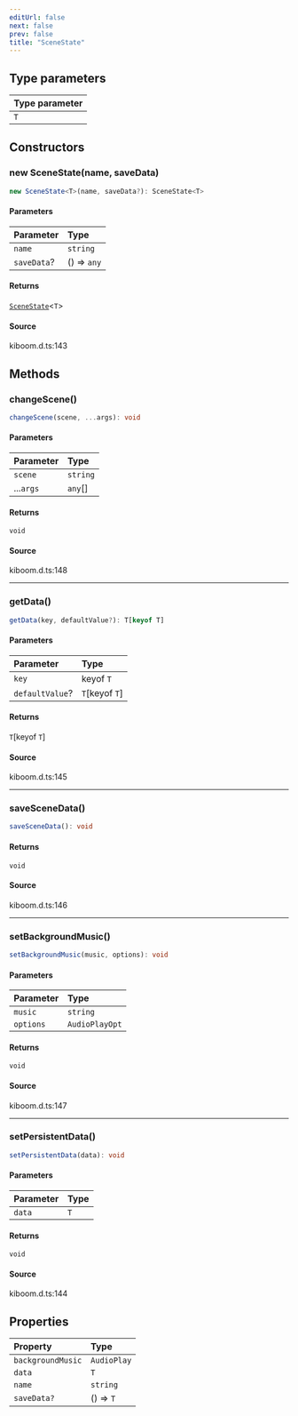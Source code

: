 ```yaml
---
editUrl: false
next: false
prev: false
title: "SceneState"
---
```


## Type parameters

| Type parameter |
| :------ |
| `T` |

## Constructors

### new SceneState(name, saveData)

```ts
new SceneState<T>(name, saveData?): SceneState<T>
```

#### Parameters

| Parameter | Type |
| :------ | :------ |
| `name` | `string` |
| `saveData`? | () => `any` |

#### Returns

[`SceneState`](/api/classes/scenestate/)\<`T`\>

#### Source

kiboom.d.ts:143

## Methods

### changeScene()

```ts
changeScene(scene, ...args): void
```

#### Parameters

| Parameter | Type |
| :------ | :------ |
| `scene` | `string` |
| ...`args` | `any`[] |

#### Returns

`void`

#### Source

kiboom.d.ts:148

***

### getData()

```ts
getData(key, defaultValue?): T[keyof T]
```

#### Parameters

| Parameter | Type |
| :------ | :------ |
| `key` | keyof `T` |
| `defaultValue`? | `T`\[keyof `T`\] |

#### Returns

`T`\[keyof `T`\]

#### Source

kiboom.d.ts:145

***

### saveSceneData()

```ts
saveSceneData(): void
```

#### Returns

`void`

#### Source

kiboom.d.ts:146

***

### setBackgroundMusic()

```ts
setBackgroundMusic(music, options): void
```

#### Parameters

| Parameter | Type |
| :------ | :------ |
| `music` | `string` |
| `options` | `AudioPlayOpt` |

#### Returns

`void`

#### Source

kiboom.d.ts:147

***

### setPersistentData()

```ts
setPersistentData(data): void
```

#### Parameters

| Parameter | Type |
| :------ | :------ |
| `data` | `T` |

#### Returns

`void`

#### Source

kiboom.d.ts:144

## Properties

| Property | Type |
| :------ | :------ |
| `backgroundMusic` | `AudioPlay` |
| `data` | `T` |
| `name` | `string` |
| `saveData?` | () => `T` |
